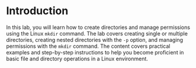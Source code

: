 # Introduction

In this lab, you will learn how to create directories and manage permissions using the Linux `mkdir` command. The lab covers creating single or multiple directories, creating nested directories with the `-p` option, and managing permissions with the `mkdir` command. The content covers practical examples and step-by-step instructions to help you become proficient in basic file and directory operations in a Linux environment.
